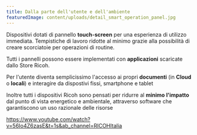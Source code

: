 ```yaml
---
title: Dalla parte dell'utente e dell'ambiente
featuredImage: content/uploads/detail_smart_operation_panel.jpg
---
```

Dispositivi dotati di pannello **touch-screen** per una esperienza di utilizzo immediata. Tempistiche di lavoro ridotte al minimo grazie alla possibilità di creare scorciatoie per operazioni di routine.

Tutti i pannelli possono essere implementati con **applicazioni** scaricate dallo Store Ricoh. 

Per l'utente diventa semplicissimo l'accesso ai propri **documenti** (in **Cloud** o **locali**) e interagire da dispostivi fissi, smartphone e tablet

Inoltre tutti i dispositivi Ricoh sono pensati per ridurre al **minimo** **l'impatto** dal punto di vista energetico e ambientale, attraverso software che garantiscono un uso razionale delle risorse

[](https://www.youtube.com/watch?v=56Io4Z6zasE&t=57s&ab_channel=RICOHItalia)<https://www.youtube.com/watch?v=56Io4Z6zasE&t=1s&ab_channel=RICOHItalia>